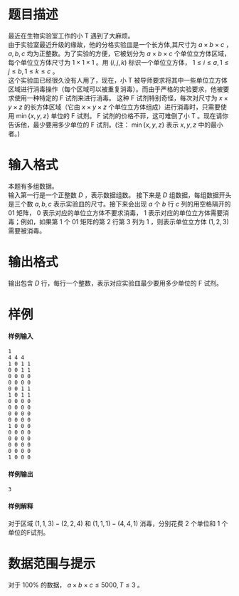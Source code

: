 
# 题目描述

最近在生物实验室工作的小 T 遇到了大麻烦。  
由于实验室最近升级的缘故，他的分格实验皿是一个长方体,其尺寸为 $a \times b \times c$ ， $a,b,c$ 均为正整数。为了实验的方便，它被划分为 $a \times b \times c$ 个单位立方体区域，每个单位立方体尺寸为 $1 \times 1 \times 1$ 。用 $(i,j,k)$ 标识一个单位立方体， $1 \le i \le a, 1 \le j \le b, 1 \le k \le c$ 。  
这个实验皿已经很久没有人用了，现在，小 T 被导师要求将其中一些单位立方体区域进行消毒操作（每个区域可以被重复消毒）。而由于严格的实验要求，他被要求使用一种特定的 F 试剂来进行消毒。
这种 F 试剂特别奇怪，每次对尺寸为 $x \times y \times z$ 的长方体区域（它由 $x \times y \times z$ 个单位立方体组成）进行消毒时，只需要使用  $\min \{x,y,z\}$ 单位的 F 试剂。 F 试剂的价格不菲，这可难倒了小 T 。现在请你告诉他，最少要用多少单位的 F 试剂。(注： $\min \{x,y,z\}$ 表示 $x,y,z$ 中的最小者。)

# 输入格式

本题有多组数据。  
输入第一行是一个正整数 $D$ ，表示数据组数。
接下来是 $D$ 组数据，每组数据开头是三个数 $a,b,c$ 表示实验皿的尺寸。接下来会出现 $a$ 个 $b$ 行 $c$ 列的用空格隔开的 01 矩阵， $0$ 表示对应的单位立方体不要求消毒， $1$ 表示对应的单位立方体需要消毒；例如，如果第 $1$ 个 01 矩阵的第 $2$ 行第 $3$ 列为 $1$ ，则表示单位立方体 $(1,2,3)$ 需要被消毒。

# 输出格式

输出包含 $D$ 行，每行一个整数，表示对应实验皿最少要用多少单位的 F 试剂。

# 样例

#### 样例输入
```plain
1
4 4 4
1 0 1 1
0 0 1 1
0 0 0 0
0 0 0 0
0 0 1 1
1 0 1 1
0 0 0 0
0 0 0 0
0 0 0 0
0 0 0 0
1 0 0 0
0 0 0 0
0 0 0 0
0 0 0 0
0 0 0 0
1 0 0 0
```

#### 样例输出
```plain
3
```

#### 样例解释
对于区域 $(1,1,3)-(2,2,4)$ 和 $(1,1,1)-(4,4,1)$ 消毒，分别花费 $2$ 个单位和 $1$ 个单位的F试剂。

# 数据范围与提示

对于 $100\%$ 的数据， $a \times b \times c \le 5000,T \le 3$ 。

